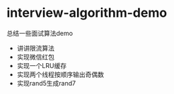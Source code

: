 # interview-algorithm-demo
总结一些面试算法demo

* 讲讲限流算法
* 实现微信红包
* 实现一个LRU缓存
* 实现两个线程按顺序输出奇偶数
* 实现rand5生成rand7
